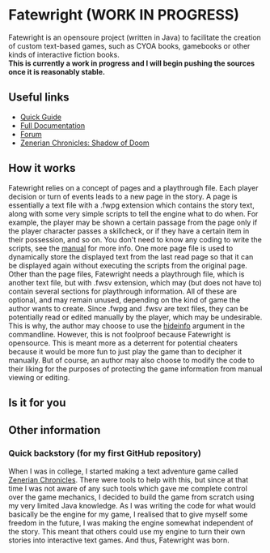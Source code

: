 # Fatewright (WORK IN PROGRESS)
Fatewright is an opensoure project (written in Java) to facilitate the creation of custom text-based games, such as CYOA books, gamebooks or other kinds of interactive fiction books. \
**This is currently a work in progress and I will begin pushing the sources once it is reasonably stable.**

## Useful links
* [Quick Guide]()
* [Full Documentation]()
* [Forum]()
* [Zenerian Chronicles: Shadow of Doom](https://github.com/Senozoid/ZenChron)
## How it works
Fatewright relies on a concept of pages and a playthrough file. Each player decision or turn of events leads to a new page in the story. A page is essentially a text file with a .fwpg extension which contains the story text, along with some very simple scripts to tell the engine what to do when. For example, the player may be shown a certain passage from the page only if the player character passes a skillcheck, or if they have a certain item in their possession, and so on. You don't need to know any coding to write the scripts, see the [manual]() for more info. One more page file is used to dynamically store the displayed text from the last read page so that it can be displayed again without executing the scripts from the original page. Other than the page files, Fatewright needs a playthrough file, which is another text file, but with .fwsv extension, which may (but does not have to) contain several sections for playthrough information. All of these are optional, and may remain unused, depending on the kind of game the author wants to create. Since .fwpg and .fwsv are text files, they can be potentially read or edited manually by the player, which may be undesirable. This is why, the author may choose to use the [hideinfo]() argument in the commandline. However, this is not foolproof because Fatewright is opensource. This is meant more as a deterrent for potential cheaters because it would be more fun to just play the game than to decipher it manually. But of course, an author may also choose to modify the code to their liking for the purposes of protecting the game information from manual viewing or editing.
## Is it for you 

## Other information
### Quick backstory (for my first GitHub repository)
When I was in college, I started making a text adventure game called [Zenerian Chronicles](). There were tools to help with this, but since at that time I was not aware of any such tools which gave me complete control over the game mechanics, I decided to build the game from scratch using my very limited Java knowledge. As I was writing the code for what would basically be the engine for my game, I realised that to give myself some freedom in the future, I was making the engine somewhat independent of the story. This meant that others could use my engine to turn their own stories into interactive text games. And thus, Fatewright was born.
